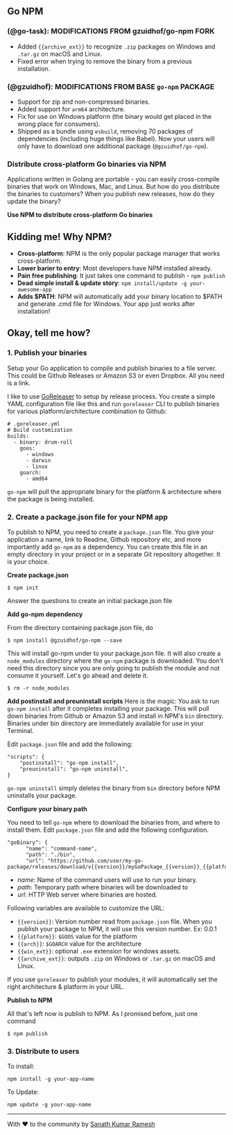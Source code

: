 ## Go NPM

### (@go-task): MODIFICATIONS FROM gzuidhof/go-npm FORK

* Added `{{archive_ext}}` to recognize `.zip` packages on Windows and `.tar.gz` on macOS and Linux.
* Fixed error when trying to remove the binary from a previous installation.

### (@gzuidhof): MODIFICATIONS FROM BASE `go-npm` PACKAGE
* Support for zip and non-compressed binaries.
* Added support for `arm64` architecture.
* Fix for use on Windows platform (the binary would get placed in the wrong place for consumers).
* Shipped as a bundle using `esbuild`, removing 70 packages of dependencies (including huge things like Babel). Now your users will only have to download one additional package (`@gzuidhof/go-npm`).

### Distribute cross-platform Go binaries via NPM

Applications written in Golang are portable - you can easily cross-compile binaries that work on Windows, Mac, and Linux. But how do you distribute the binaries to customers? When you publish new releases, how do they update the binary?

**Use NPM to distribute cross-platform Go binaries**

## Kidding me! Why NPM?
* **Cross-platform**: NPM is the only popular package manager that works cross-platform.
* **Lower barier to entry**: Most developers have NPM installed already.
* **Pain free publishing**: It just takes one command to publish - `npm publish`
* **Dead simple install & update story**: `npm install/update -g your-awesome-app`
* **Adds $PATH**: NPM will automatically add your binary location to $PATH and generate .cmd file for Windows. Your app just works after installation!

## Okay, tell me how?
### 1. Publish your binaries
Setup your Go application to compile and publish binaries to a file server. This could be Github Releases or Amazon S3 or even Dropbox. All you need is a link.

I like to use [GoReleaser](https://github.com/goreleaser/goreleaser) to setup by release process. You create a simple YAML configuration file like this and run `goreleaser` CLI to publish binaries for various platform/architecture combination to Github:

```
# .goreleaser.yml
# Build customization
builds:
  - binary: drum-roll
    goos:
      - windows
      - darwin
      - linux
    goarch:
      - amd64
```

`go-npm` will pull the appropriate binary for the platform & architecture where the package is being installed.

### 2. Create a package.json file for your NPM app
To publish to NPM, you need to create a `package.json` file. You give your application a name, link to Readme, Github repository etc, and more importantly add `go-npm` as a dependency. You can create this file in an empty directory in your project or in a separate Git repository altogether. It is your choice.

**Create package.json**

`$ npm init`

Answer the questions to create an initial package.json file

**Add go-npm dependency**

From the directory containing package.json file, do

`$ npm install @gzuidhof/go-npm --save`

This will install go-npm under to your package.json file. It will also create a `node_modules` directory where the `go-npm` package is downloaded. You don't need this directory since you are only going to publish the module and not consume it yourself. Let's go ahead and delete it.

`$ rm -r node_modules`

**Add postinstall and preuninstall scripts**
Here is the magic: You ask to run `go-npm install` after it completes installing your package. This will pull down binaries from Github or Amazon S3 and install in NPM's `bin` directory. Binaries under bin directory are immediately available for use in your Terminal.

Edit `package.json` file and add the following:
```
"scripts": {
    "postinstall": "go-npm install",
    "preuninstall": "go-npm uninstall",
}
```

`go-npm uninstall` simply deletes the binary from `bin` directory before NPM uninstalls your package.

**Configure your binary path**

You need to tell `go-npm` where to download the binaries from, and where to install them. Edit `package.json` file and add the following configuration.

```
"goBinary": {
      "name": "command-name",
      "path": "./bin",
      "url": "https://github.com/user/my-go-package/releases/download/v{{version}}/myGoPackage_{{version}}_{{platform}}_{{arch}}.tar.gz"
```

* *name*: Name of the command users will use to run your binary.
* *path*: Temporary path where binaries will be downloaded to
* *url*: HTTP Web server where binaries are hosted.

Following variables are available to customize the URL:
* `{{version}}`: Version number read from  `package.json` file. When you publish your package to NPM, it will use this version number. Ex: 0.0.1
* `{{platform}}`: `$GOOS` value for the platform
* `{{arch}}`: `$GOARCH` value for the architecture
* `{{win_ext}}`: optional `.exe` extension for windows assets.
* `{{archive_ext}}`: outputs `.zip` on Windows or `.tar.gz` on macOS and Linux.

If you use `goreleaser` to publish your modules, it will automatically set the right architecture & platform in your URL.

**Publish to NPM**

All that's left now is publish to NPM. As I promised before, just one command

`$ npm publish`

### 3. Distribute to users

To install:

`npm install -g your-app-name`

To Update:

`npm update -g your-app-name`


---

With ❤️ to the community by [Sanath Kumar Ramesh](http://twitter.com/sanathkr_)
